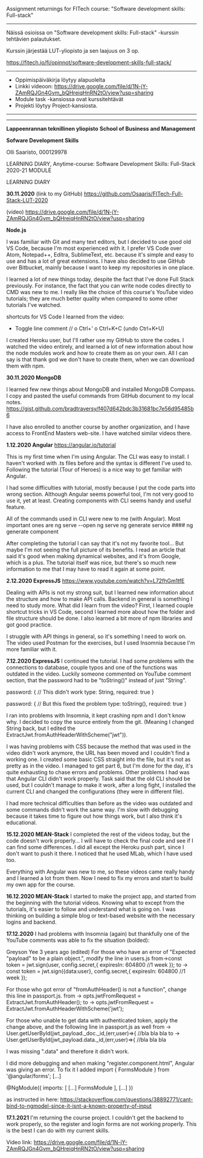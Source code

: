 Assignment returnings for FITech course: "Software development skills: Full-stack"
____

Näissä osioissa on "Software development skills: Full-stack" -kurssin tehtävien palautukset.

Kurssin järjestää LUT-yliopisto ja sen laajuus on 3 op.

https://fitech.io/fi/opinnot/software-development-skills-full-stack/

____
- Oppimispäiväkirja löytyy alapuolelta
- Linkki videoon: https://drive.google.com/file/d/1N-jY-ZAmRQJGn4Gvm_bQHreiqHnRN2tO/view?usp=sharing
- Module task -kansiossa ovat kurssitehtävät
- Projekti löytyy Project-kansiosta.


____
____


**Lappeenrannan teknillinen yliopisto**
**School of Business and Management**






**Sofware Development Skills**

Olli Saaristo, 000129978


LEARNING DIARY,
Anytime-course: Software Development Skills: Full-Stack 2020-21 MODULE
 
LEARNING DIARY

**30.11.2020**
(link to my GitHub) https://github.com/Osaaris/FITech-Full-Stack-LUT-2020

(video)
https://drive.google.com/file/d/1N-jY-ZAmRQJGn4Gvm_bQHreiqHnRN2tO/view?usp=sharing

**Node.js**

I was familiar with Git and many text editors, but I decided to use good old VS Code, because I'm most experienced with it. I prefer VS Code over Atom, Notepad++, Editra, SublimeText, etc. because it's simple and easy to use and has a lot of great extensions. I have also decided to use GitHub over Bitbucket, mainly because I want to keep my repositories in one place.

I learned a lot of new things today, despite the fact that I've done Full Stack previously. For instance, the fact that you can write node codes directly to CMD was new to me. I really like the choice of this course's YouTube video tutorials; they are much better quality when compared to some other tutorials I've watched.

shortcuts for VS Code I learned from the video:
-	Toggle line comment //
o	Ctrl+' 
o	Ctrl+K+C (undo Ctrl+K+U)

I created Heroku user, but I'll rather use my GitHub to store the codes.
I watched the video entirely, and learned a lot of new information about how the node modules work and how to create them as on your own. All I can say is that thank god we don't have to create them, when we can download them with npm.

**30.11.2020
MongoDB**

I learned few new things about MongoDB and installed MongoDB Compass.
I copy and pasted the useful commands from GitHub document to my local notes.
https://gist.github.com/bradtraversy/f407d642bdc3b31681bc7e56d95485b6

I have also enrolled to another course by another organization, and I have access to FrontEnd Masters web-site. I have watched similar videos there.



**1.12.2020
Angular**
https://angular.io/tutorial

This is my first time when I'm using Angular. The CLI was easy to install. I haven't worked with .ts files before and the syntax is different I've used to.
Following the tutorial (Tour of Heroes) is a nice way to get familiar with Angular.

I had some difficulties with tutorial, mostly because I put the code parts into wrong section. Although Angular seems powerful tool, I'm not very good to use it, yet at least.
Creating components with CLI seems handy and useful feature.

All of the commands used in CLI were new to me (with Angular).
Most important ones are
ng serve --open
ng serve
ng generate service ####
	ng generate component

After completing the tutorial I can say that it's not my favorite tool... But maybe I'm not seeing the full picture of its benefits. I read an article that said it's good when making dynamical websites, and it's from Google, which is a plus.
The tutorial itself was nice, but there's so much new information to me that I may have to read it again at some point.



**2.12.2020
ExpressJS**
https://www.youtube.com/watch?v=L72fhGm1tfE

Dealing with APIs is not my strong suit, but I learned new information about the structure and how to make API calls. Backend in general is something I need to study more.
What did I learn from the video? First, I learned couple shortcut tricks in VS Code, second I learned more about how the folder and file structure should be done.
I also learned a bit more of npm libraries and got good practice.

I struggle with API things in general, so it's something I need to work on.
The video used Postman for the exercises, but I used Insomnia because I'm more familiar with it. 


**7.12.2020
ExpressJS**
I continued the tutorial. I had some problems with the connections to database, couple typos and one of the functions was outdated in the video. Luckily someone commented on YouTube comment section, that the password had to be "toString()" instead of just "String".

password: {
	// This didn't work
        type: String,
        required: true
    }

password: {
	// But this fixed the problem
        type: toString(),
        required: true
    }

I ran into problems with Insomnia, it kept crashing npm and I don't know why. I decided to copy the source entirely from the git. (Meaning I changed String back, but I edited the ExtractJwt.fromAuthHeaderWithScheme("jwt")).

I was having problems with CSS because the method that was used in the video didn't work anymore, the URL has been moved and I couldn't find a working one. I created some basic CSS straight into the file, but it's not as pretty as in the video.
I managed to get part 6, but I'm done for the day, it's quite exhausting to chase errors and problems.
Other problems I had was that Angular CLI didn't work properly. Task said that the old CLI should be used, but I couldn't manage to make it work, after a long fight, I installed the current CLI and changed the configurations (they were in different file).

I had more technical difficulties than before as the video was outdated and some commands didn't work the same way. I'm slow with debugging because it takes time to figure out how things work, but I also think it's educational.



**15.12.2020
MEAN-Stack**
I completed the rest of the videos today, but the code doesn't work properly... I will have to check the final code and see if I can find some differences.
I did all except the Heroku push part, since I don't want to push it there. I noticed that he used MLab, which I have used too.

Everything with Angular was new to me, so these videos came really handy and I learned a lot from them. Now I need to fix my errors and start to build my own app for the course.





**16.12.2020
MEAN-Stack**
I started to make the project app, and started from the beginning with the tutorial videos. Knowing what to except from the tutorials, it's easier to follow and understand what is going on.
I was thinking on building a simple blog or text-based website with the necessary logins and backend.


**17.12.2020**
I had problems with Insomnia (again) but thankfully one of the YouTube comments was able to fix the situation (bolded):

Greyson Yee
3 years ago (edited)
For those who have an error of "Expected "payload" to be a plain object.",  modify the line in users.js
from->const token = jwt.sign(user, config.secret,{
                    expiresIn: 604800 //1 week
                });
to -> const token = jwt.sign({data:user}, config.secret,{
                    expiresIn: 604800 //1 week
                });

For those who got error of "fromAuthHeader() is not a function", change this line in passport.js.
from -> opts.jwtFromRequest = ExtractJwt.fromAuthHeader();
to -> opts.jwtFromRequest = ExtractJwt.fromAuthHeaderWithScheme('jwt');

For those who unable to get data with authenticated token, apply the change above, and the following line in passport.js as well
from -> User.getUserById(jwt_payload._doc._id,(err,user)=>{ //bla bla bla
to -> User.getUserById(jwt_payload.data._id,(err,user)=>{ //bla bla bla

I was missing ".data" and therefore it didn't work.


I did more debugging and when making "register.component.html", Angular was giving an error. To fix it I added 
import { FormsModule } from '@angular/forms';
[...]

@NgModule({
  imports: [
    [...]
    FormsModule
  ],
  [...]
})

as instructed in here:
https://stackoverflow.com/questions/38892771/cant-bind-to-ngmodel-since-it-isnt-a-known-property-of-input


**17.1.2021**
I'm returning the course project. I couldn't get the backend to work properly, so the register and login forms are not working properly.
This is the best I can do with my current skills.

Video link:
https://drive.google.com/file/d/1N-jY-ZAmRQJGn4Gvm_bQHreiqHnRN2tO/view?usp=sharing
